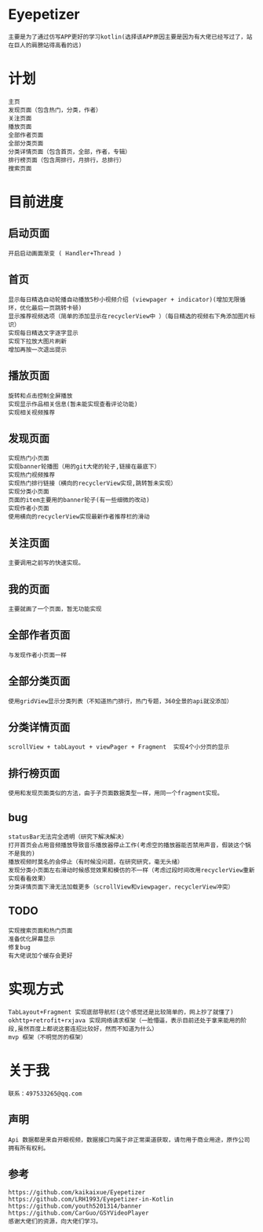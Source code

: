 
# Eyepetizer
    主要是为了通过仿写APP更好的学习kotlin(选择该APP原因主要是因为有大佬已经写过了，站在巨人的肩膀站得高看的远)

# 计划
    主页
    发现页面（包含热门，分类，作者）
    关注页面
    播放页面   
    全部作者页面
    全部分类页面
    分类详情页面（包含首页，全部，作者，专辑）
    排行榜页面（包含周排行，月排行，总排行）
    搜索页面
    
# 目前进度 

## 启动页面
    开启启动画面渐变 ( Handler+Thread )

## 首页
    显示每日精选自动轮播自动播放5秒小视频介绍 (viewpager + indicator)(增加无限循环，优化最后一页跳转卡顿)
    显示推荐视频选项（简单的添加显示在recyclerView中 ）（每日精选的视频右下角添加图片标识）
    实现每日精选文字逐字显示
    实现下拉放大图片刷新
    增加再按一次退出提示
## 播放页面
    旋转和点击控制全屏播放
    实现显示作品相关信息(暂未能实现查看评论功能)
    实现相关视频推荐
## 发现页面
    实现热门小页面
    实现banner轮播图（用的git大佬的轮子,链接在最底下）
    实现热门视频推荐
    实现热门排行链接（横向的recyclerView实现,跳转暂未实现）
    实现分类小页面
    页面的item主要用的banner轮子(有一些细微的改动)
    实现作者小页面
    使用横向的recyclerView实现最新作者推荐栏的滑动
## 关注页面
    主要调用之前写的快速实现。
## 我的页面
    主要就画了一个页面，暂无功能实现
## 全部作者页面
    与发现作者小页面一样
## 全部分类页面
    使用gridView显示分类列表（不知道热门排行，热门专题，360全景的api就没添加）
## 分类详情页面
    scrollView + tabLayout + viewPager + Fragment  实现4个小分页的显示
    
## 排行榜页面
    使用和发现页面类似的方法，由于子页面数据类型一样，用同一个fragment实现。
## bug
    statusBar无法完全透明（研究下解决解决）
    打开首页会占用音频播放导致音乐播放器停止工作(考虑空的播放器能否禁用声音，假装这个锅不是我的)
    播放视频时莫名的会停止（有时候没问题，在研究研究，毫无头绪）
    发现分类小页面左右滑动时候感觉效果和模仿的不一样（考虑过段时间改用recyclerView重新实现看看效果）
    分类详情页面下滑无法加载更多（scrollView和viewpager，recyclerView冲突）
## TODO
    实现搜索页面和热门页面
    准备优化屏幕显示
    修复bug
    有大佬说加个缓存会更好
   
# 实现方式
    TabLayout+Fragment 实现底部导航栏(这个感觉还是比较简单的，网上抄了就懂了)
    okhttp+retrofit+rxjava 实现网络请求框架（一脸懵逼，表示目前还处于拿来能用的阶段,虽然百度上都说这套连招比较好，然而不知道为什么）
    mvp 框架（不明觉厉的框架）
    
# 关于我
    联系：497533265@qq.com    
## 声明
    Api 数据都是来自开眼视频，数据接口均属于非正常渠道获取，请勿用于商业用途，原作公司拥有所有权利。
    
## 参考
    https://github.com/kaikaixue/Eyepetizer
    https://github.com/LRH1993/Eyepetizer-in-Kotlin
    https://github.com/youth5201314/banner
    https://github.com/CarGuo/GSYVideoPlayer
    感谢大佬们的资源，向大佬们学习。

